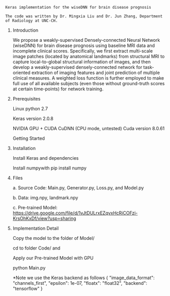     Keras implementation for the wiseDNN for brain disease prognosis

    The code was written by Dr. Mingxia Liu and Dr. Jun Zhang, Department of Radiology at UNC-CH. 

1. Introduction

    We propose a weakly-supervised Densely-connected Neural Network (wiseDNN) for brain disease prognosis using baseline MRI data and incomplete clinical scores. Specifically, we first extract multi-scale image patches (located by anatomical landmarks) from structural MRI to capture local-to-global structural information of images, and then develop a weakly-supervised densely-connected network for task-oriented extraction of imaging features and joint prediction of multiple clinical measures. A weighted loss function is further employed to make full use of all available subjects (even those without ground-truth scores at certain time-points) for network training.


2. Prerequisites

    Linux python 2.7

    Keras version 2.0.8

    NVIDIA GPU + CUDA CuDNN (CPU mode, untested) Cuda version 8.0.61

    Getting Started

3. Installation

    Install Keras and dependencies

    Install numpywith pip install numpy

4. Files

    a. Source Code: Main.py, Generator.py, Loss.py, and Model.py
    
    b. Data: img.npy, landmark.npy
    
    c. Pre-trained Model: https://drive.google.com/file/d/1vJtDULrxEZqvxHcRiCOFzi-KrsOhKxDf/view?usp=sharing


5. Implementation Detail

    Copy the model to the folder of Model/
 
    cd to folder Code/ and

    Apply our Pre-trained Model with GPU

    python Main.py 

    *Note we use the Keras backend as follows { "image_data_format": "channels_first", "epsilon": 1e-07, "floatx": "float32", "backend": "tensorflow" }
